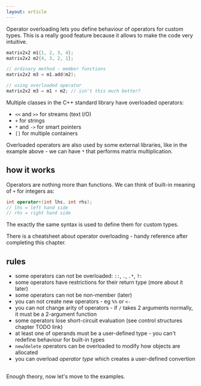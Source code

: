 ```yaml
---
layout: article
---
```


Operator overloading lets you define behaviour of operators for custom types. This is a really good feature because it allows to make the code very intuitive.

```c++
matrix2x2 m1{1, 2, 3, 4};
matrix2x2 m2{4, 3, 2, 1};

// ordinary method - member functions
matrix2x2 m3 = m1.add(m2);

// using overloaded operator
matrix2x2 m3 = m1 + m2; // isn't this much better?
```

Multiple classes in the C++ standard library have overloaded operators:

- `<<` and `>>` for streams  (text I/O)
- `+` for strings
- `*` and `->` for smart pointers
- `[]` for multiple containers

Overloaded operators are also used by some external libraries, like in the example above - we can have `*` that performs matrix multiplication.

## how it works

Operators are nothing more than functions. We can think of built-in meaning of `+` for integers as:

```c++
int operator+(int lhs, int rhs);
// lhs = left hand side
// rhs = right hand side
```

The exactly the same syntax is used to define them for custom types.

There is a cheatsheet about operator overloading - handy reference after completing this chapter.

## rules

- some operators can not be overloaded: `::`, `.`, `.*`, `?:`
- some operators have restrictions for their return type (more about it later)
- some operators can not be non-member (later)
- you can not create new operators - eg `%%` or `<-`
- you can not change arity of operators - if `/` takes 2 arguments normally, it must be a 2-argument function 
- some operators lose short-circuit evaluation (see control structures chapter TODO link)
- at least one of operands must be a user-defined type - you can't redefine behaviour for built-in types
- `new`/`delete` operators can be overloaded to modify how objects are allocated
- you can overload *operator type* which creates a user-defined convertion

##

Enough theory, now let's move to the examples.
